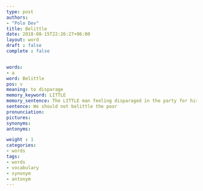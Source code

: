 ```yaml
---
type: post
authors:
- "Polo Dev"
title: Belittle
date: 2018-08-15T22:26:27+06:00
layout: word
draft : false
complete : false


words:
- a
word: Belittle
pos: v
meaning: to disparage
memory_keyword: LITTLE
memory_sentence: The LITTLE man feeling disparaged in the party for his small height
sentence: We should not belittle the poor
pronunciation:
pictures:
synonyms:
antonyms:

weight : 1
categories:
- words
tags:
- words
- vocabulary
- synonym
- antonym
---
```

